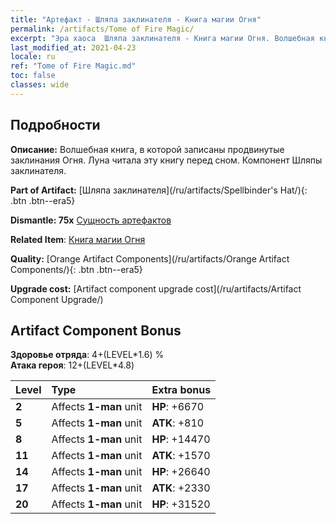 ```yaml
---
title: "Артефакт - Шляпа заклинателя - Книга магии Огня"
permalink: /artifacts/Tome of Fire Magic/
excerpt: "Эра хаоса  Шляпа заклинателя - Книга магии Огня. Волшебная книга, в которой записаны продвинутые заклинания Огня. Луна читала эту книгу перед сном. Компонент Шляпы заклинателя."
last_modified_at: 2021-04-23
locale: ru
ref: "Tome of Fire Magic.md"
toc: false
classes: wide
---
```




## Подробности

 **Описание:** Волшебная книга, в которой записаны продвинутые заклинания Огня. Луна читала эту книгу перед сном. Компонент Шляпы заклинателя.

 **Part of Artifact:** [Шляпа заклинателя](/ru/artifacts/Spellbinder's Hat/){: .btn .btn--era5}

 **Dismantle: 75x** [Сущность артефактов](/ItemsRU/con_905/)

 **Related Item**: [Книга магии Огня](/ItemsRU/art_178/)

 **Quality:** [Orange Artifact Components](/ru/artifacts/Orange Artifact Components/){: .btn .btn--era5}

 **Upgrade cost:** [Artifact component upgrade cost](/ru/artifacts/Artifact Component Upgrade/)

## Artifact Component Bonus

  **Здоровье отряда**: 4+(LEVEL\*1.6) %<br/>**Атака героя**: 12+(LEVEL\*4.8)

  |  Level  | Type |    Extra bonus  | 
  |:--------|:-----|:----------------| 
  | **2** | Affects **1-man** unit | **HP**: +6670 | 
  | **5** | Affects **1-man** unit | **ATK**: +810 | 
  | **8** | Affects **1-man** unit | **HP**: +14470 | 
  | **11** | Affects **1-man** unit | **ATK**: +1570 | 
  | **14** | Affects **1-man** unit | **HP**: +26640 | 
  | **17** | Affects **1-man** unit | **ATK**: +2330 | 
  | **20** | Affects **1-man** unit | **HP**: +31520 | 
